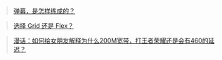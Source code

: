 > [弹幕，是怎样练成的？](https://juejin.im/post/5be54a286fb9a049ae07641b#heading-7)

> [选择 Grid 还是 Flex？](https://juejin.im/post/5c7ce781e51d4514913c5bc4?utm_source=gold_browser_extension)

> [漫话：如何给女朋友解释为什么200M宽带，打王者荣耀还是会有460的延迟？](https://mp.weixin.qq.com/s?__biz=Mzg3MjA4MTExMw==&mid=2247484948&idx=1&sn=1759e99356e4e5a4c41d4648c3260225&chksm=cef5f5a2f9827cb4be9b1467044e5139449ac260b7d1744f4e5d46f9c1e0ed6b59fb12674d3a&mpshare=1&scene=1&srcid=0307hOzctDPP0ldv0CWHpfyA#rd)
